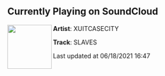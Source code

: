 ## Currently Playing on SoundCloud

[<img align="left" width="100" src="https://i1.sndcdn.com/artworks-Fp7zeLGCkP9vK8vA-KhUR3w-t500x500.jpg">](https://soundcloud.com/xuitcasecity/slaves)

**Artist**: XUITCASECITY 

**Track**: SLAVES

Last updated at 06/18/2021 16:47
